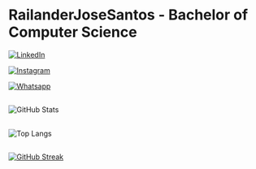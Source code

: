 # RailanderJoseSantos -  Bachelor of Computer Science
[![LinkedIn](https://img.shields.io/badge/LinkedIn-000?style=for-the-badge&logo=linkedin&logoColor=0E76A8)](https://www.linkedin.com/in/railander-jose-santos/)

[![Instagram](https://img.shields.io/badge/Instagram-000?style=for-the-badge&logo=instagram)](https://www.instagram.com/railandergm/)

[![Whatsapp](https://img.shields.io/badge/Whatsapp-000?style=for-the-badge&logo=whatsapp)](https://api.whatsapp.com/send?phone=5531991335387&text=Olá%20Railander!)

##
![GitHub Stats](https://github-readme-stats.vercel.app/api?username=RailanderJoseSantos&show_icons=true&theme=algolia&bg_color=0D1117&border_color=30A3DC&icon_color=30A3DC&title_color=E94D5F&text_color=00FF00)
##
![Top Langs](https://github-readme-stats-git-masterrstaa-rickstaa.vercel.app/api/top-langs/?username=RailanderJoseSantos&bg_color=000&border_color=30A3DC&title_color=E94D5F&text_color=FFF)

##
[![GitHub Streak](https://streak-stats.demolab.com/?user=RailanderJoseSantos&theme=bear&background=000&border=30A3DC&dates=FFF)](https://git.io/streak-stats)
